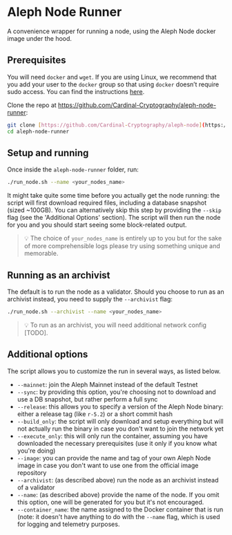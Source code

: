 # Aleph Node Runner

A convenience wrapper for running a node, using the Aleph Node docker image under the hood.

## Prerequisites

You will need `docker` and `wget`. If you are using Linux, we recommend that you add your user to the `docker` group so that using `docker` doesn’t require sudo access. You can find the instructions [here](https://docs.docker.com/engine/install/linux-postinstall/).

Clone the repo at https://github.com/Cardinal-Cryptography/aleph-node-runner:

```bash
git clone [https://github.com/Cardinal-Cryptography/aleph-node](https://github.com/Cardinal-Cryptography/aleph-node-runner)
cd aleph-node-runner
```

## Setup and running

Once inside the `aleph-node-runner` folder, run:

```bash
./run_node.sh --name <your_nodes_name>
```

It might take quite some time before you actually get the node running: the script will first download required files, including a database snapshot (sized ~100GB). You can alternatively skip this step by providing the `--skip` flag (see the 'Additional Options' section). The script will then run the node for you and you should start seeing some block-related output.

> 💡 The choice of <code>your_nodes_name</code> is entirely up to you but for the sake of more comprehensible logs please try using something unique and memorable.

## Running as an archivist

The default is to run the node as a validator. Should you choose to run as an archivist instead, you need to supply the `--archivist` flag:

```bash
./run_node.sh --archivist --name <your_nodes_name>
```

> 💡 To run as an archivist, you will need additional network config [TODO].

## Additional options

The script allows you to customize the run in several ways, as listed below.

* `--mainnet`: join the Aleph Mainnet instead of the default Testnet
* `--sync`: by providing this option, you're choosing not to download and use a DB snapshot, but rather perform a full sync
* `--release`: this allows you to specify a version of the Aleph Node binary: either a release tag (like `r-5.2`) or a short commit hash
* `--build_only`: the script will only download and setup everything but will not actually run the binary in case you don't want to join the network yet
* `--execute_only`: this will only run the container, assuming you have downloaded the necessary prerequisites (use it only if you know what you're doing)
* `--image`: you can provide the name and tag of your own Aleph Node image in case you don't want to use one from the official image repository
* `--archivist`: (as described above) run the node as an archivist instead of a validator
* `--name`: (as described above) provide the name of the node. If you omit this option, one will be generated for you but it's not encouraged.
* `--container_name`: the name assigned to the Docker container that is run (note: it doesn't have anything to do with the `--name` flag, which is used for logging and telemetry purposes.

